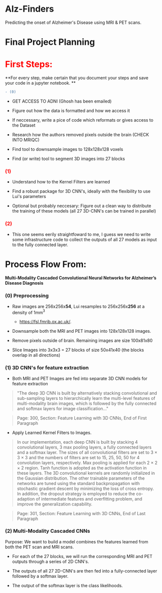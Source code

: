 # Alz-Finders
Predicting the onset of Alzheimer's Disease using MRI &amp; PET scans. 

# Final Project Planning

# <font color='red'>First Steps:</font> 

**For every step, make certain that you document your steps and save your code in a jupyter notebook. **
  
```diff
- (0)
```
* GET ACCESS TO ADNI (Ghosh has been emailed)

* Figure out how the data is formatted and how we access it

* If neccessary, write a pice of code which reformats or gives access to the Dataset

* Research how the authors removed pixels outside the brain (CHECK INTO MRIQC)

* Find tool to downsample images to 128x128x128 voxels

* Find (or write) tool to segment 3D images into 27 blocks



### <font color='red'>(1) </font> 
* Understand how to the Kernel Filters are learned

* Find a robust package for 3D CNN's, ideally with the flexibility to use Lui's parameters

* Optional but probably neccesary: Figure out a clean way to distribute the training of these models (all 27 3D-CNN's can be trained in parallel)


### <font color='red'>(2) </font> 
* This one seems eerily straightfoward to me, I guess we need to write some infrastructure code to collect the outputs of all 27 models as input to the fully connected layer. 

# Process Flow From:  
#### Multi-Modality Cascaded Convolutional Neural Networks for Alzheimer’s Disease Diagnosis 

### (0)    Preprocessing
* Raw images are 256x256x**54**, Lui resamples to 256x256x**256** at a density of 1mm$^3$

    * https://fsl.fmrib.ox.ac.uk/.

* Downsample both the MRI and PET images into 128x128x128 images.

* Remove pixels outside of brain. Remaining images are size 100x81x80

* Slice Images into 3x3x3 = 27 blocks of size 50x41x40 (the blocks overlap in all directions)



### (1)   3D CNN's for feature extraction

* Both MRI and PET Images are fed into separate 3D CNN models for feature extraction

>"The deep
3D CNN is built by alternatively stacking convolutional and
sub-sampling layers to hierarchically learn the multi-level features
of multi-modality brain images, which is followed by the
fully connected and softmax layers for image classification..." 

> Page: 300, Section: Feature Learning with 3D CNNs, End of First Paragraph

* Apply Learned Kernel Filters to Images. 


>In our implementation, each
deep CNN is built by stacking 4 convolutional layers, 3 max
pooling layers, a fully connected layers and a softmax layer.
The sizes of all convolutional filters are set to 3 × 3 × 3 and the
numbers of filters are set to 15, 25, 50, 50 for 4 convolution
layers, respectively. Max pooling is applied for each 2 × 2 × 2
region. Tanh function is adopted as the activation function in
these layers. The 3D convolutional kernels are randomly initialized
in the Gaussian distribution. The other trainable parameters
of the networks are tuned using the standard backpropagation
with stochastic gradient descent by minimizing
the loss of cross entropy. In addition, the dropout strategy is
employed to reduce the co-adaption of intermediate features
and overfitting problem, and improve the generalization
capability. 

> Page: 301, Section: Feature Learning with 3D CNNs, End of Last Paragraph

### (2)   Multi-Modality Cascaded CNNs 

Purpose: We want to build a model combines the features learned from both the PET scan and MRI scans.



* For each of the 27 blocks, we will run the corresponding MRI and PET outputs through a series of 2D CNN's.

* The outputs of all 27 2D-CNN's are then fed into a fully-connected layer followed by a softmax layer.

* The output of the softmax layer is the class likelihoods. 
